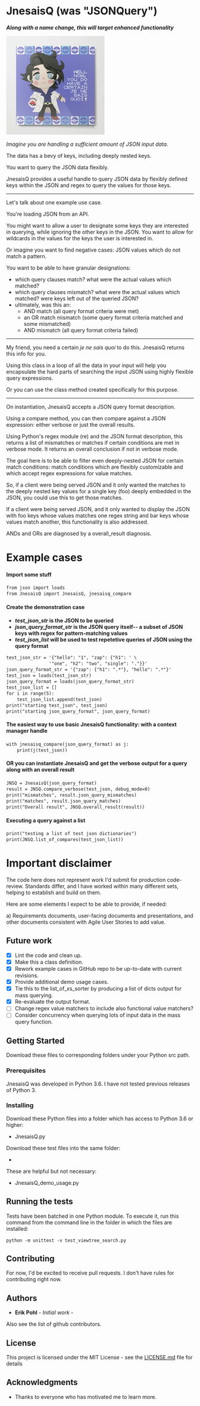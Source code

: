# JnesaisQ (was "JSONQuery")

**_Along with a name change, this will target enhanced functionality_**

![You do](https://github.com/ErikPohl-Lot49-Projects/Erik-Pohl-Repo/blob/master/media/you-do-have-a-certain-je-ne-sais-quoi-metal-prints.jpg "Je ne sais quoi")


_Imagine you are handling a sufficient amount of JSON input data._

The data has a bevy of keys, including deeply nested keys.

You want to query the JSON data flexibly.

JnesaisQ provides a useful handle to query JSON data by flexibly defined keys within the JSON and regex to query the values for those keys.

---------

Let's talk about one example use case.

You're loading JSON from an API.

You might want to allow a user to designate some keys they are interested in querying, while ignoring the other keys in the JSON.
You want to allow for wildcards in the values for the keys the user is interested in.

Or imagine you want to find negative cases: JSON values which do not match a pattern.  

You want to be able to have granular designations: 
* which query clauses match?  what were the actual values which matched?
* which query clauses mismatch?  what were the actual values which matched? were keys left out of the queried JSON?
* ultimately, was this an:
  * AND match (all query format criteria were met)
  * an OR match mismatch (some query format criteria matched and some mismatched)
  * AND mismatch (all query format criteria failed)
  
---------
  
My friend, you need a certain _je ne sais quoi_ to do this.  JnesaisQ returns this info for you.

Using this class in a loop of all the data in your input will help you encapsulate the hard parts of searching the input JSON using highly flexible query expressions.  

Or you can use the class method created specifically for this purpose.

---------

On instantiation, JnesaisQ accepts a JSON query format description.

Using a compare method, you can then compare against a JSON expression: either verbose or just the overall results.

Using Python's regex module (re) and the JSON format description, this returns a list of mismatches or matches if certain conditions are met in verbose mode.  It returns an overall conclusion if not in verbose mode.

The goal here is to be able to filter even deeply-nested JSON for certain match conditions: match conditions which are flexibly customizable and which accept regex expressions for value matches.

So, if a client were being served JSON and it only wanted the matches to the deeply nested key values for a single key (foo) deeply embedded in the JSON, you could use this to get those matches.  

If a client were being served JSON, and it only wanted to display the JSON with foo keys whose values matches one regex string and bar keys whose values match another, this functionality is also addressed.  

ANDs and ORs are diagnosed by a overall_result diagnosis.


# Example cases

#### Import some stuff
````
from json import loads
from JnesaisQ import JnesaisQ, jnesaisq_compare
````

#### Create the demonstration case
* **_test_json_str_ is the JSON to be queried**
* **_json_query_format_str_ is the JSON query itself-- a subset of JSON keys with regex for pattern-matching values**
* **_test_json_list_ will be used to test repetetive queries of JSON using the query format**
````
test_json_str = '{"hello": "1", "zap": {"h1": ' \
                '"one", "h2": "two", "single": "."}}'
json_query_format_str = '{"zap": {"h1": ".*"}, "hello": ".*"}'
test_json = loads(test_json_str)
json_query_format = loads(json_query_format_str)
test_json_list = []
for i in range(5):
    test_json_list.append(test_json)
print("starting test_json", test_json)
print("starting json_query_format", json_query_format)
````

#### The easiest way to use basic JnesaisQ functionality: with a context manager handle
````
with jnesaisq_compare(json_query_format) as j:
    print(j(test_json))
````

#### OR you can instantiate JnesaisQ and get the verbose output for a query along with an overall result
````
JNSQ = JnesaisQ(json_query_format)
result = JNSQ.compare_verbose(test_json, debug_mode=0)
print("mismatches", result.json_query_mismatches)
print("matches", result.json_query_matches)
print("Overall result", JNSQ.overall_result(result))
````

#### Executing a query against a list 
````
print("testing a list of test json dictionaries")
print(JNSQ.list_of_compares(test_json_list))
````

# Important disclaimer

The code here does not represent work I'd submit for production code-review.  Standards differ, and I have worked within many different
sets, helping to establish and build on them.

Here are some elements I expect to be able to provide, if needed:

a) Requirements documents, user-facing documents and presentations, and other documents consistent with Agile User Stories to add value.

## Future work

- [x] Lint the code and clean up.
- [x] Make this a class definition.
- [x] Rework example cases in GitHub repo to be up-to-date with current revisions.
- [x] Provide additional demo usage cases.
- [x] Tie this to the list_of_xs_sorter by producing a list of dicts output for mass querying.
- [x] Re-evaluate the output format.
- [ ] Change regex value matchers to include also functional value matchers?
- [ ] Consider concurrency when querying lots of input data in the mass query function.

## Getting Started

Download these files to corresponding folders under your Python src path.

### Prerequisites

JnesaisQ was developed in Python 3.6.  I have not tested previous releases of Python 3.

### Installing

Download these Python files into a folder which has access to Python 3.6 or higher:

* JnesaisQ.py

Download these test files into the same folder:

* 

These are helpful but not necessary:

* JnesaisQ_demo_usage.py

## Running the tests

Tests have been batched in one Python module.  To execute it, run this command from the command line in the folder in which the files are installed:
```
python -m unittest -v test_viewtree_search.py
```

## Contributing

For now, I'd be excited to receive pull requests.  I don't have rules for contributing right now.

## Authors

* **Erik Pohl** - *Initial work* - 

Also see the list of github contributors.

## License

This project is licensed under the MIT License - see the [LICENSE.md](LICENSE.md) file for details

## Acknowledgments

* Thanks to everyone who has motivated me to learn more.
